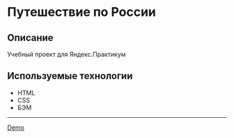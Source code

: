 # Путешествие по России

## Описание
Учебный проект для Яндекс.Практикум

## Используемые технологии
* HTML
* CSS
* БЭМ

------
[Demo](https://russian-travel.nothingisreal.ru/)

